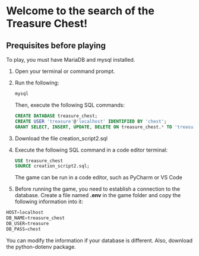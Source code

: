 # Welcome to the search of the Treasure Chest!

## Prequisites before playing
To play, you must have MariaDB and mysql installed.
1. Open your terminal or command prompt.
2.  Run the following:
    ```sh
    mysql
    ```
    Then, execute the following SQL commands:
    ```sql
    CREATE DATABASE treasure_chest;
    CREATE USER 'treasure'@'localhost' IDENTIFIED BY 'chest';
    GRANT SELECT, INSERT, UPDATE, DELETE ON treasure_chest.* TO 'treasure'@'localhost';
    ```  
3. Download the file creation_script2.sql
4. Execute the following SQL command in a code editor terminal:
    ```sql
    USE treasure_chest
    SOURCE creation_script2.sql;
    ```
    The game can be run in a code editor, such as PyCharm or VS Code


5. Before running the game, you need to establish a connection to the database. Create a file named **.env** in the game folder and copy the following information into it: 

```python
HOST=localhost
DB_NAME=treasure_chest
DB_USER=treasure
DB_PASS=chest
```

You can modify the information if your database is different. Also, download the python-dotenv package.
